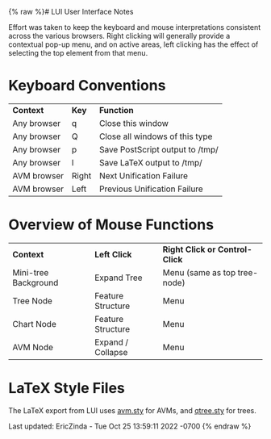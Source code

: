 {% raw %}# LUI User Interface Notes

Effort was taken to keep the keyboard and mouse interpretations
consistent across the various browsers. Right clicking will generally
provide a contextual pop-up menu, and on active areas, left clicking has
the effect of selecting the top element from that menu.

# Keyboard Conventions

|             |         |                                 |
|-------------|---------|---------------------------------|
| **Context** | **Key** | **Function**                    |
| Any browser | q       | Close this window               |
| Any browser | Q       | Close all windows of this type  |
| Any browser | p       | Save PostScript output to /tmp/ |
| Any browser | l       | Save LaTeX output to /tmp/      |
| AVM browser | Right   | Next Unification Failure        |
| AVM browser | Left    | Previous Unification Failure    |

# Overview of Mouse Functions

|                      |                   |                                  |
|----------------------|-------------------|----------------------------------|
| **Context**          | **Left Click**    | **Right Click or Control-Click** |
| Mini-tree Background | Expand Tree       | Menu (same as top tree-node)     |
| Tree Node            | Feature Structure | Menu                             |
| Chart Node           | Feature Structure | Menu                             |
| AVM Node             | Expand / Collapse | Menu                             |

# LaTeX Style Files

The LaTeX export from LUI uses
[avm.sty](http://nlp.stanford.edu/~manning/tex/avm.sty) for AVMs, and
[qtree.sty](http://www.ctan.org/tex-archive/macros/latex/contrib/qtree/)
for trees.

Last updated: EricZinda - Tue Oct 25 13:59:11 2022 -0700
{% endraw %}
